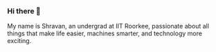 ### Hi there 👋

My name is Shravan, an undergrad at IIT Roorkee, passionate about all things that make life easier, machines smarter, and technology more exciting.

<!--
1. H1
2. oneliner H2
3. a paragraph explaining the project
  - diagram demo anything like that
4. how to use (non developers)
5. how to use (for developers)
6. contribution expectations
7. known issues
-->
